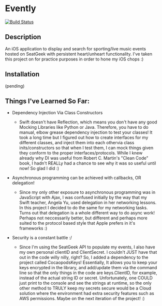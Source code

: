 # Evently
[![Build Status](https://travis-ci.com/RiccardT/evently.svg?branch=main)](https://travis-ci.com/RiccardT/evently)
## Description
An iOS  application to display and search for sporting/live music events hosted on SeatGeek with persistent heart/unheart functionality. I've taken this project on for practice purposes in order to hone my iOS chops :)
## Installation
(pending)

## Things I've Learned So Far:

- Dependency Injection Via Class Constructors
	- Swift doesn't have Reflection, which means you don't have any good Mocking Libraries like Python or Java.
	  Therefore, you have to do manual, elbow grease dependency injection to test your classes! 
	  It took a long time but I figured out how to create interfaces for my different classes, and inject them
	  into each othervia class inits/constructors so that when I test them, I can mock things given they conform
          to the proper interfaces/protocols. While I knew already why DI was useful from Robert C. Martin's "Clean
          Code" book, I hadn't REALLy had a chance to see why it was so useful until now! So glad I did :) 

- Asynchronous programming can be achieved with callbacks, OR delegation!
	- Since my only other exposure to asynchronous programming was in JavaScript with Ajax, I was confused initially by
	  the way that my Swift teacher, Angela Yu, used delegation in her networking lessons. In this project I decided to
	  do the same for my networking tasks. Turns out that delegation is a whole different way to do async work! Perhaps
          not neccessarily better, but different and perhaps more suited to the protocol based style that Apple prefers in it's
	  frameworks :)

- Security is a constant battle :/
	- Since I'm using the SeatGeek API to populate my events, I also have my own personal clientID and ClientSecret. I couldn't
	  JUST have that out in the code willy nilly, right? So, I added a dependency to the project called CocaopodsKeys! Essentially,
          It allows you to keep your keys encrypted in the library, and add/update them via the command line so that the only things
          in the code are keys.ClientID, for example, instead of the actual string ID or secret. Unfortunately, one COULD just print
          to the console and see the strings at runtime, so the only other method to TRULY keep my secrets secure would be a Cloud
          solution where the environment had extra security features such as AWS permissions. Maybe on the next iteration of the
          project! :)
